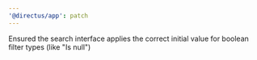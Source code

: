 ```yaml
---
'@directus/app': patch
---
```


Ensured the search interface applies the correct initial value for boolean filter types (like "Is null")
